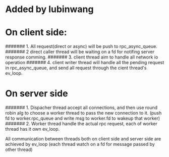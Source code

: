 Added by lubinwang
========
On client side:
==========

####### 1. All request(direct or async) will be push to rpc_async_queue.
####### 2 direct caller thread will be waiting on a fd for notifing server response comming.
####### 3. client thread aim to handle all network io operation
####### 4. client writer thread will handle all the pending request in rpc_async_queue, and send all request through the cient thread's ev_loop.


On server side
==========
####### 1. Dispacher thread accept all connections, and then use round robin alg to choose a worker thread to pass the new connection to it.
(push fd to worker.rpc_queue and write msg to worker.fd to wakeup that worker)
####### 2. Worker thread handle the actual rpc request, each of worker thread has it own ev_loop.


All communication between threads both on client side and server side are achieved by ev_loop
(each thread watch on a fd for message passed by other thread)

